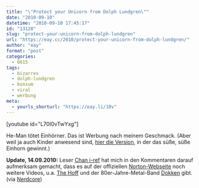 ```yaml
---
title: "\"Protect your Unicorn from Dolph Lundgren\""
date: "2010-09-10"
datetime: "2010-09-10 17:45:17"
id: "13128"
slug: "protect-your-unicorn-from-dolph-lundgren"
url: "https://eay.cc/2010/protect-your-unicorn-from-dolph-lundgren/"
author: "eay"
format: "post"
categories:
  - 0815
tags:
  - bizarres
  - dolph-lundgren
  - konsum
  - viral
  - werbung
meta:
  - yourls_shorturl: "https://eay.li/10v"
---
```


\[youtube id="L70I0vTwYxg"\]

He-Man tötet Einhörner. Das ist Werbung nach meinem Geschmack. (Aber weil ja auch Kinder anwesend sind, [hier die Version](http://www.youtube.com/watch?v=G6ryQ8N_Lv0 "Tödlicher Feenstaub in ya face!"), in der das süße, süße Einhorn gewinnt.)

**Update, 14.09.2010:** Leser [Chan i-ref](//eay.cc/2010/protect-your-unicorn-from-dolph-lundgren/#comment-17450) hat mich in den Kommentaren darauf aufmerksam gemacht, dass es auf der offiziellen [Norton-Webseite](http://everyclickmatters.com/) noch weitere Videos, u.a. [The Hoff](//eay.cc/tag/david-hasselhoff/) und der 80er-Jahre-Metal-Band [Dokken](http://en.wikipedia.org/wiki/Dokken) gibt. (via [Nerdcore](http://www.nerdcore.de/wp/2010/09/09/dolph-lundgren-grillt-ein-einhorn-untill-his-head-explodes/))
